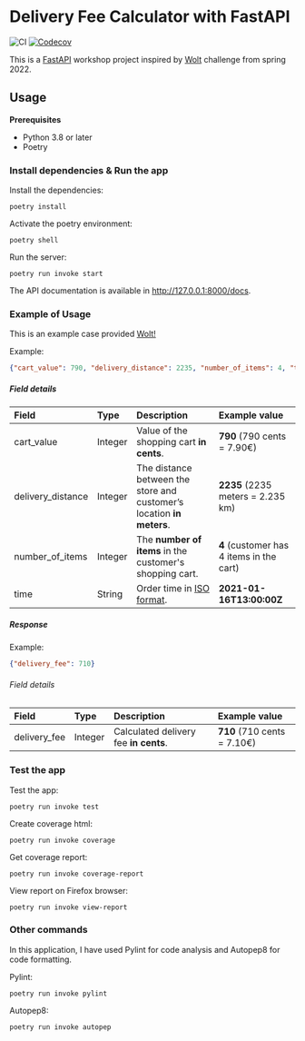 # Delivery Fee Calculator with FastAPI

![CI](https://github.com/riikkayoki/FastAPI-delivery-fee-calculator/workflows/CI/badge.svg) [![Codecov](https://codecov.io/gh/riikkayoki/FastAPI-delivery-fee-calculator/branch/master/graph/badge.svg?token=IM0CP0V2L2)](https://codecov.io/gh/riikkayoki/FastAPI-delivery-fee-calculator)

This is a [FastAPI](https://fastapi.tiangolo.com/)  workshop project inspired by [Wolt](https://github.com/woltapp/engineering-summer-intern-2022) challenge from spring 2022.

## Usage

**Prerequisites**
* Python 3.8 or later
* Poetry

### Install dependencies & Run the app

Install the dependencies:
```
poetry install
```

Activate the poetry environment:
```
poetry shell
```
Run the server:
```
poetry run invoke start
```

The API documentation is available in http://127.0.0.1:8000/docs.



### Example of Usage

This is an example case provided [Wolt!](https://github.com/woltapp/engineering-summer-intern-2022)

Example:
```json
{"cart_value": 790, "delivery_distance": 2235, "number_of_items": 4, "time": "2021-10-12T13:00:00Z"}
```

##### Field details

| Field             | Type  | Description                                                           | Example value                             |
|:---               |:---   |:---                                                                   |:---                                       |
|cart_value         |Integer|Value of the shopping cart __in cents__.                               |__790__ (790 cents = 7.90€)                |
|delivery_distance  |Integer|The distance between the store and customer’s location __in meters__.  |__2235__ (2235 meters = 2.235 km)          |
|number_of_items    |Integer|The __number of items__ in the customer's shopping cart.               |__4__ (customer has 4 items in the cart)   |
|time               |String |Order time in [ISO format](https://en.wikipedia.org/wiki/ISO_8601).    |__2021-01-16T13:00:00Z__                   |

##### Response
Example:
```json
{"delivery_fee": 710}
```

###### Field details

| Field         | Type  | Description                           | Example value             |
|:---           |:---   |:---                                   |:---                       |
|delivery_fee   |Integer|Calculated delivery fee __in cents__.  |__710__ (710 cents = 7.10€)|



### Test the app

Test the app:
```
poetry run invoke test
```

Create coverage html:

```
poetry run invoke coverage
```

Get coverage report:

```
poetry run invoke coverage-report
```

View report on Firefox browser:

```
poetry run invoke view-report
```

### Other commands

In this application, I have used Pylint for code analysis and Autopep8 for code formatting.

Pylint:

```
poetry run invoke pylint
```

Autopep8:
```
poetry run invoke autopep
```
